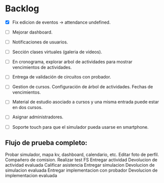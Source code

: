 # Backlog

  - [x] Fix edicion de eventos -> attendance undefined.
  - [ ] Mejorar dashboard.
  - [ ] Notificaciones de usuarios.
  - [ ] Sección clases virtuales (galeria de videos).
  - [ ] En cronograma, explorar arbol de actividades para mostrar vencimientos de actividades.
  - [ ] Entrega de validación de circuitos con probador.
  - [ ] Gestion de cursos. Configuración de árbol de actividades. Fechas de vencimientos.  
  - [ ] Material de estudio asociado a cursos y una misma entrada puede estar en dos cursos.
  - [ ] Asignar administradores.
  - [ ] Soporte touch para que el simulador pueda usarse en smartphone.  


## Flujo de prueba completo:
  Probar simulador, mapa kv, dashboard, calendario, etc.
  Editar foto de perfil. Compañero de comision.
  Realizar test FS
  Entregar actividad
  Devolucion de actividad evaluada
  Calificar asistencia
  Entregar simulacion
  Devolucion de simulacion evaluada
  Entregar implementacion con probador
  Devolucion de implementacion evaluada

